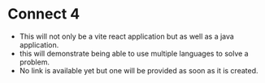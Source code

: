 # Connect 4

- This will not only be a vite react application but as well as a java application. 
- this will demonstrate being able to use multiple languages to solve a problem.
- No link is available yet but one will be provided as soon as it is created. 